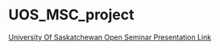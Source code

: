 # UOS_MSC_project
[University Of Saskatchewan Open Seminar Presentation Link](https://rpubs.com/feryellassoued/995722)

